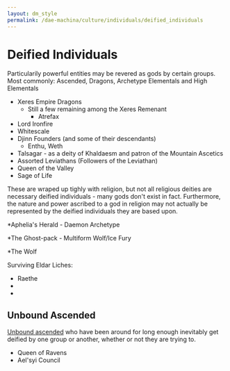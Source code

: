 ```yaml
---
layout: dm_style
permalink: /dae-machina/culture/individuals/deified_individuals
---
```


# Deified Individuals

Particularily powerful entities may be revered as gods by certain groups.
Most commonly: Ascended, Dragons, Archetype Elementals and High Elementals

- Xeres Empire Dragons
  - Still a few remaining among the Xeres Remenant
    - Atrefax
- Lord Ironfire
- Whitescale
- Djinn Founders (and some of their descendants)
  - Enthu, Weth
- Talsagar - as a deity of Khaldaesm and patron of the Mountain Ascetics
- Assorted Leviathans (Followers of the Leviathan)
- Queen of the Valley
- Sage of Life


These are wraped up tighly with religion, but not all religious deities are necessary deified individuals - many gods don't exist in fact. 
Furthermore, the nature and power ascribed to a god in religion may not actually be represented by the deified individuals they are based upon.  


*Aphelia's Herald - Daemon Archetype

*The Ghost-pack - Multiform Wolf/Ice Fury

*The Wolf

Surviving Eldar Liches:
 - Raethe
 - 
 - 

## Unbound Ascended

[Unbound ascended](../../world/magic/ascended) who have been around for long enough inevitably get deified by one group or another, whether or not they are trying to. 

 - Queen of Ravens
 - Ael'syi Council
